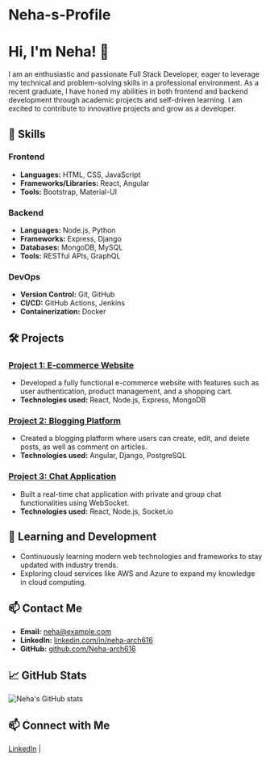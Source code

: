 # Neha-s-Profile

# Hi, I'm Neha! 👋

I am an enthusiastic and passionate Full Stack Developer, eager to leverage my technical and problem-solving skills in a professional environment. As a recent graduate, I have honed my abilities in both frontend and backend development through academic projects and self-driven learning. I am excited to contribute to innovative projects and grow as a developer.

## 🚀 Skills

### Frontend
- **Languages:** HTML, CSS, JavaScript
- **Frameworks/Libraries:** React, Angular
- **Tools:** Bootstrap, Material-UI

### Backend
- **Languages:** Node.js, Python
- **Frameworks:** Express, Django
- **Databases:** MongoDB, MySQL
- **Tools:** RESTful APIs, GraphQL

### DevOps
- **Version Control:** Git, GitHub
- **CI/CD:** GitHub Actions, Jenkins
- **Containerization:** Docker

## 🛠️ Projects

### [Project 1: E-commerce Website](https://github.com/Neha-arch616/e-commerce-site)
- Developed a fully functional e-commerce website with features such as user authentication, product management, and a shopping cart.
- **Technologies used:** React, Node.js, Express, MongoDB

### [Project 2: Blogging Platform](https://github.com/Neha-arch616/blogging-platform)
- Created a blogging platform where users can create, edit, and delete posts, as well as comment on articles.
- **Technologies used:** Angular, Django, PostgreSQL

### [Project 3: Chat Application](https://github.com/Neha-arch616/chat-app)
- Built a real-time chat application with private and group chat functionalities using WebSocket.
- **Technologies used:** React, Node.js, Socket.io

## 🌱 Learning and Development
- Continuously learning modern web technologies and frameworks to stay updated with industry trends.
- Exploring cloud services like AWS and Azure to expand my knowledge in cloud computing.

## 📫 Contact Me
- **Email:** [neha@example.com](mailto:neha@example.com)
- **LinkedIn:** [linkedin.com/in/neha-arch616](https://linkedin.com/in/neha-arch616)
- **GitHub:** [github.com/Neha-arch616](https://github.com/Neha-arch616)


## 📈 GitHub Stats

![Neha's GitHub stats](https://github-readme-stats.vercel.app/api?username=Neha-arch616&show_icons=true&theme=radical)

## 📫 Connect with Me

[LinkedIn](https://www.linkedin.com/in/nehasingh2422) |
